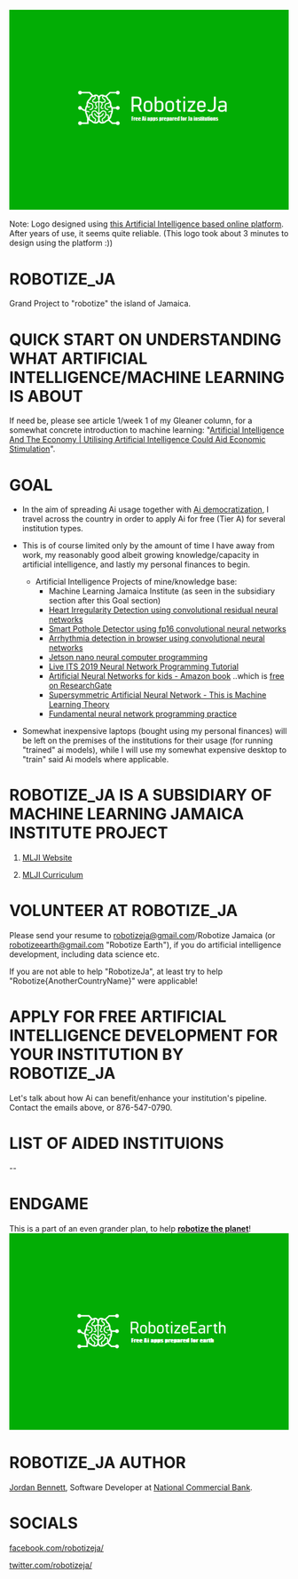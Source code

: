 
![Alt Text](https://github.com/JordanMicahBennett/ROBOTIZE_JA/blob/master/data/logo.png)

Note: Logo designed using [this Artificial Intelligence based online platform](https://looka.com/). After years of use, it seems quite reliable. (This logo took about 3 minutes to design using the platform :))




# ROBOTIZE_JA 
Grand Project to "robotize" the island of Jamaica.



# QUICK START ON UNDERSTANDING WHAT ARTIFICIAL INTELLIGENCE/MACHINE LEARNING IS ABOUT
If need be, please see article 1/week 1 of my Gleaner column, for a somewhat concrete introduction to machine learning: "[Artificial Intelligence And The Economy | Utilising Artificial Intelligence Could Aid Economic Stimulation](http://jamaica-gleaner.com/article/news/20180604/artificial-intelligence-and-economy-utilising-artificial-intelligence-could)".




# GOAL
* In the aim of spreading Ai usage together with [Ai democratization](https://www.bmc.com/blogs/democratization-of-ai/), I travel across the country in order to apply Ai for free (Tier A) for several institution types. 

* This is of course limited only by the amount of time I have away from work, my reasonably good albeit growing knowledge/capacity in artificial intelligence, and lastly my personal finances to begin. 
    * Artificial Intelligence Projects of mine/knowledge base:
        * Machine Learning Jamaica Institute (as seen in the subsidiary section after this Goal section)
        * [Heart Irregularity Detection using convolutional residual neural networks](https://github.com/JordanMicahBennett/EJECTION-FRACTION-IRREGULARITY-DETECTION-MODEL)
        * [Smart Pothole Detector using fp16 convolutional neural networks](https://github.com/JordanMicahBennett/Smart-Ai-Pothole-Detector------Powered-by-Tensorflow-TensorRT-on-Google-Colab-and-or-Jetson-Nano)
        * [Arrhythmia detection in browser using convolutional neural networks](https://github.com/JordanMicahBennett/Browser-Ai-Arrhythmia-Detection)
        * [Jetson nano neural computer programming](https://github.com/JordanMicahBennett/live_ai_object-detection-on-tiny-jetson-neural-nano-computer)
        * [Live ITS 2019 Neural Network Programming Tutorial](https://github.com/JordanMicahBennett/Live-ITS-2019-Artificial-Neural-Network-Tutorial-Code)
        * [Artificial Neural Networks for kids - Amazon book](https://www.amazon.com/Artificial-Neural-Networks-Kids-intuitive-ebook/dp/B077FX57ZZ) ..which is [free on ResearchGate](https://www.researchgate.net/publication/321162382_Artificial_Neural_Nets_For_Kids)
        * [Supersymmetric Artificial Neural Network - This is Machine Learning Theory](https://github.com/JordanMicahBennett/Supersymmetric-artificial-neural-network)
        * [Fundamental neural network programming practice](https://github.com/JordanMicahBennett/NEURAL_NETWORK_PRACTICE) 
        
* Somewhat inexpensive laptops (bought using my personal finances) will be left on the premises of the institutions for their usage (for running "trained" ai models), while I will use my somewhat expensive desktop to "train" said Ai models where applicable.




# ROBOTIZE_JA IS A SUBSIDIARY OF MACHINE LEARNING JAMAICA INSTITUTE PROJECT
1. [MLJI Website](http://mlj-institute.rf.gd/)

2. [MLJI Curriculum](https://github.com/JordanMicahBennett/Machine-Learning-Jamaica-Institute_Curriculum_MainPage/blob/master/README.md)




# VOLUNTEER AT ROBOTIZE_JA
Please send your resume to robotizeja@gmail.com/Robotize Jamaica (or robotizeearth@gmail.com "Robotize Earth"), if you do artificial intelligence development, including data science etc.

If you are not able to help "RobotizeJa", at least try to help "Robotize{AnotherCountryName}" were applicable!


# APPLY FOR FREE ARTIFICIAL INTELLIGENCE DEVELOPMENT FOR YOUR INSTITUTION BY ROBOTIZE_JA
Let's talk about how Ai can benefit/enhance your institution's pipeline. Contact the emails above, or 876-547-0790.




# LIST OF AIDED INSTITUIONS 

--



# ENDGAME
This is a part of an even grander plan, to help **[robotize the planet](https://www.facebook.com/robotizeearth/)**!
![Alt Text](https://github.com/JordanMicahBennett/ROBOTIZE_JA/blob/master/data/logo_earth.png)



# ROBOTIZE_JA AUTHOR
[Jordan Bennett](https://www.linkedin.com/in/programminggodjordan/), Software Developer at [National Commercial Bank](https://www.jncb.com/).




# SOCIALS 
[facebook.com/robotizeja/](https://www.facebook.com/robotizeja/)

[twitter.com/robotizeja/](https://twitter.com/RobotizeJa)
